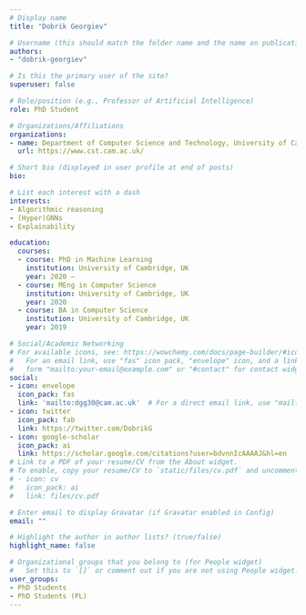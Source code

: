 ```yaml
---
# Display name
title: "Dobrik Georgiev"

# Username (this should match the folder name and the name on publications)
authors:
- "dobrik-georgiev"

# Is this the primary user of the site?
superuser: false

# Role/position (e.g., Professor of Artificial Intelligence)
role: PhD Student

# Organizations/Affiliations
organizations:
- name: Department of Computer Science and Technology, University of Cambridge
  url: https://www.cst.cam.ac.uk/

# Short bio (displayed in user profile at end of posts)
bio: 

# List each interest with a dash
interests:
- Algorithmic reasoning
- (Hyper)GNNs
- Explainability

education:
  courses:
  - course: PhD in Machine Learning
    institution: University of Cambridge, UK
    year: 2020 –
  - course: MEng in Computer Science
    institution: University of Cambridge, UK
    year: 2020
  - course: BA in Computer Science
    institution: University of Cambridge, UK
    year: 2019

# Social/Academic Networking
# For available icons, see: https://wowchemy.com/docs/page-builder/#icons
#   For an email link, use "fas" icon pack, "envelope" icon, and a link in the
#   form "mailto:your-email@example.com" or "#contact" for contact widget.
social:
- icon: envelope
  icon_pack: fas
  link: 'mailto:dgg30@cam.ac.uk'  # For a direct email link, use "mailto:test@example.org".
- icon: twitter
  icon_pack: fab
  link: https://twitter.com/DobrikG
- icon: google-scholar
  icon_pack: ai
  link: https://scholar.google.com/citations?user=bdvnnIcAAAAJ&hl=en
# Link to a PDF of your resume/CV from the About widget.
# To enable, copy your resume/CV to `static/files/cv.pdf` and uncomment the lines below.
# - icon: cv
#   icon_pack: ai
#   link: files/cv.pdf

# Enter email to display Gravatar (if Gravatar enabled in Config)
email: ""

# Highlight the author in author lists? (true/false)
highlight_name: false

# Organizational groups that you belong to (for People widget)
#   Set this to `[]` or comment out if you are not using People widget.
user_groups:
- PhD Students
- PhD Students (PL)
---
```


